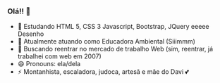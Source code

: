### Olá!! 👋

- 🔭 Estudando HTML 5, CSS 3 Javascript, Bootstrap, JQuery eeeee Desenho
- 🌱 Atualmente atuando como Educadora Ambiental (Siiimmm)
- 👯 Buscando reentrar no mercado de trabalho Web (sim, reentrar, já trabalhei com web em 2007)
- 😄 Pronouns: ela/dela
- ⚡ Montanhista, escaladora, judoca, artesã e mãe do Davi 💕

